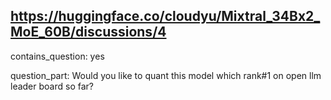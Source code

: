 ## https://huggingface.co/cloudyu/Mixtral_34Bx2_MoE_60B/discussions/4

contains_question: yes

question_part: Would you like to quant this model which rank#1 on open llm leader board so far?